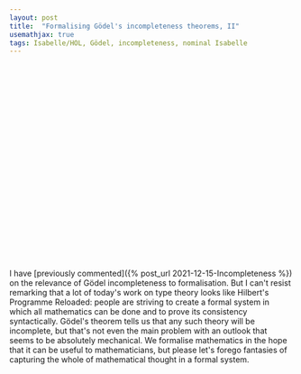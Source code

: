 ```yaml
---
layout: post
title:  "Formalising Gödel's incompleteness theorems, II"
usemathjax: true
tags: Isabelle/HOL, Gödel, incompleteness, nominal Isabelle
---
```



<pre class="source">
</pre>

<pre class="source">
</pre>

<pre class="source">
</pre>

<pre class="source">
</pre>

<pre class="source">
</pre>

<pre class="source">
</pre>

<pre class="source">
</pre>

<pre class="source">
</pre>

<pre class="source">
</pre>

<pre class="source">
</pre>

<pre class="source">
</pre>

<pre class="source">
</pre>

<pre class="source">
</pre>

<pre class="source">
</pre>

<pre class="source">
</pre>

<pre class="source">
</pre>

<pre class="source">
</pre>

<pre class="source">
</pre>

<pre class="source">
</pre>

<pre class="source">
</pre>

<pre class="source">
</pre>

<pre class="source">
</pre>

<pre class="source">
</pre>

<pre class="source">
</pre>

<pre class="source">
</pre>

<pre class="source">
</pre>




I have [previously commented]({% post_url 2021-12-15-Incompleteness %}) on the relevance of Gödel incompleteness to formalisation.
But I can't resist remarking that a lot of today's work on type theory looks like Hilbert's Programme Reloaded: people are striving to create a formal system in which all mathematics can be done and to prove its consistency syntactically. Gödel's theorem tells us that any such theory will be incomplete, but that's not even the main problem with an outlook that seems to be absolutely mechanical.
We formalise mathematics in the hope that it can be useful to mathematicians, but please let's forego fantasies of capturing the whole of mathematical thought in a formal system.



